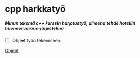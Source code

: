 # cpp harkkatyö


##### Minun tekemä c++ kurssin harjotustyö, aiheena tehdä hotellin huoneenvaraus-järjestelmä


- [ ]  Ohjeet työn tekemiseen:

[Ohjeet](https://dummmy1.github.io/)
